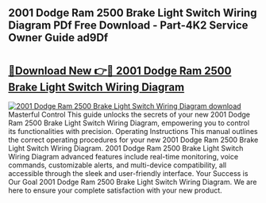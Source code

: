 ## 2001 Dodge Ram 2500 Brake Light Switch Wiring Diagram PDf Free Download - Part-4K2 Service Owner Guide ad9Df

# <h2><a href="http://dfo6d9k.blite.top/?on=2001+Dodge+Ram+2500+Brake+Light+Switch+Wiring+Diagram">🔗Download New 👉🔴 2001 Dodge Ram 2500 Brake Light Switch Wiring Diagram</a></h2>

[![2001 Dodge Ram 2500 Brake Light Switch Wiring Diagram download](https://i.imgur.com/lujVjoI.png)](http://dfo6d9k.blite.top/?on=2001+Dodge+Ram+2500+Brake+Light+Switch+Wiring+Diagram)
Masterful Control This guide unlocks the secrets of your new 2001 Dodge Ram 2500 Brake Light Switch Wiring Diagram, empowering you to control its functionalities with precision. Operating Instructions This manual outlines the correct operating procedures for your new 2001 Dodge Ram 2500 Brake Light Switch Wiring Diagram. 2001 Dodge Ram 2500 Brake Light Switch Wiring Diagram advanced features include real-time monitoring, voice commands, customizable alerts, and multi-device compatibility, all accessible through the sleek and user-friendly interface. Your Success is Our Goal 2001 Dodge Ram 2500 Brake Light Switch Wiring Diagram. We are here to ensure your complete satisfaction with your new product.
